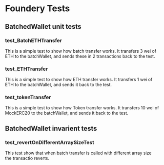 # Foundery Tests

## BatchedWallet unit tests

### test_BatchETHTransfer

This is a simple test to show how batch transfer works.
It transfers 3 wei of ETH to the batchWallet, and sends these in 2 transactions back to the test.

### test_ETHTransfer

This is a simple test to show how ETH transfer works.
It transfers 1 wei of ETH to the batchWallet, and sends it back to the test.

### test_tokenTransfer

This is a simple test to show how Token transfer works.
It transfers 10 wei of MockERC20 to the batchWallet, and sends it back to the test.

## BatchedWallet invarient tests

### test_revertOnDifferentArraySizeTest

This test show that when batch transfer is called with different array size the transactio reverts.